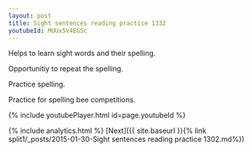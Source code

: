 ```yaml
---
layout: post
title: Sight sentences reading practice 1332
youtubeId: MUUx5V4EGSc
---
```

 
 
Helps to learn sight words and their spelling.

Opportunitiy to repeat the spelling. 

Practice spelling. 
 
Practice for spelling bee competitions. 
 
{% include youtubePlayer.html id=page.youtubeId %}
 
 
{% include analytics.html %} 
[Next]({{ site.baseurl }}{% link  split1/_posts/2015-01-30-Sight sentences reading practice 1302.md%})
 
